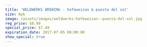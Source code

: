 ```yaml
---
title: 'WELDWERKS BREWING - hefeweizan & puesta del sol'
size: 6pk
image: /assets/images/weldwerks-hefeweizan--puesta-del-sol.jpg
reg_price: $8.99
special_price: $7.49
expiration_date: 2017-07-05 00:00:00
show_special: true
---
```



